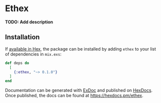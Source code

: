 # Ethex

**TODO: Add description**

## Installation

If [available in Hex](https://hex.pm/docs/publish), the package can be installed
by adding `ethex` to your list of dependencies in `mix.exs`:

```elixir
def deps do
  [
    {:ethex, "~> 0.1.0"}
  ]
end
```

Documentation can be generated with [ExDoc](https://github.com/elixir-lang/ex_doc)
and published on [HexDocs](https://hexdocs.pm). Once published, the docs can
be found at <https://hexdocs.pm/ethex>.

